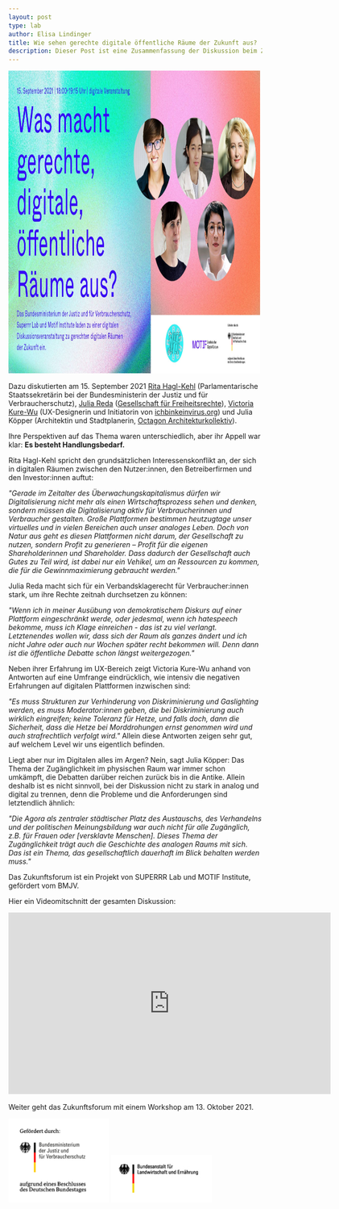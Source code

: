 ```yaml
---
layout: post
type: lab
author: Elisa Lindinger
title: Wie sehen gerechte digitale öffentliche Räume der Zukunft aus? 
description: Dieser Post ist eine Zusammenfassung der Diskussion beim Zukunftsforum 15. September 2021.
---
```

<img src="/assets/img/blog/Zukunftsforum-Diskussionsrunde.jpg" alt="Bild mit dem Titel Was macht gerechte digitale öffentliche Räume aus und den Fotos der vier Vortragenden und der Moderatorin" width="500" height="600">

<p>
Dazu diskutierten am 15. September 2021 <a href="https://rita-hagl-kehl.de/">Rita Hagl-Kehl</a> (Parlamentarische Staatssekretärin bei der Bundesministerin der Justiz und für Verbraucherschutz), <a href="https://juliareda.eu/en/">Julia Reda</a> (<a href="https://freiheitsrechte.org/">Gesellschaft für Freiheitsrechte</a>), <a href="https://kateboss5000.neocities.org/">Victoria Kure-Wu</a> (UX-Designerin und Initiatorin von <a href="https://www.ichbinkeinvirus.org/">ichbinkeinvirus.org</a>) und Julia Köpper (Architektin und Stadtplanerin, <a href="http://www.octagon-architekturkollektiv.net/kollektiv/">Octagon Architekturkollektiv</a>).
</p>

<p>
 Ihre Perspektiven auf das Thema waren unterschiedlich, aber ihr Appell war klar: <b>Es besteht Handlungsbedarf.</b>
</p>

<p>
Rita Hagl-Kehl spricht den grundsätzlichen Interessenskonflikt an, der sich in digitalen Räumen zwischen den Nutzer:innen, den Betreiberfirmen und den Investor:innen auftut:
</p>
<p>
<i>"Gerade im Zeitalter des Überwachungskapitalismus dürfen wir Digitalisierung nicht mehr als einen Wirtschaftsprozess sehen und denken, sondern müssen die Digitalisierung aktiv für Verbraucherinnen und Verbraucher gestalten. Große Plattformen bestimmen heutzugtage unser virtuelles und in vielen Bereichen auch unser analoges Leben. Doch von Natur aus geht es diesen Plattformen nicht darum, der Gesellschaft zu nutzen, sondern Profit zu generieren – Profit für die eigenen Shareholderinnen und Shareholder. Dass dadurch der Gesellschaft auch Gutes zu Teil wird, ist dabei nur ein Vehikel, um an Ressourcen zu kommen, die für die Gewinnmaximierung gebraucht werden."</i>
</p>

<p>
Julia Reda macht sich für ein Verbandsklagerecht für Verbraucher:innen stark, um ihre Rechte zeitnah durchsetzen zu können: 
</p>
<p>
<i>"Wenn ich in meiner Ausübung von demokratischem Diskurs auf einer Plattform eingeschränkt werde, oder jedesmal, wenn ich hatespeech bekomme, muss ich Klage einreichen - das ist zu viel verlangt. Letztenendes wollen wir, dass sich der Raum als ganzes ändert und ich nicht Jahre oder auch nur Wochen später recht bekommen will. Denn dann ist die öffentliche Debatte schon längst weitergezogen."</i>
</p>


<p>
  Neben ihrer Erfahrung im UX-Bereich zeigt Victoria Kure-Wu anhand von Antworten auf eine Umfrange eindrücklich, wie intensiv die negativen Erfahrungen auf digitalen Plattformen inzwischen sind: 
</p>
<p>
<i>"Es muss Strukturen zur Verhinderung von Diskriminierung und Gaslighting werden, es muss Moderator:innen geben, die bei Diskriminierung auch wirklich eingreifen; keine Toleranz für Hetze, und falls doch, dann die Sicherheit, dass die Hetze bei Morddrohungen ernst genommen wird und auch strafrechtlich verfolgt wird."</i> Allein diese Antworten zeigen sehr gut, auf welchem Level wir uns eigentlich befinden.
</p>

<p>
Liegt aber nur im Digitalen alles im Argen? Nein, sagt Julia Köpper: Das Thema der Zugänglichkeit im physischen Raum war immer schon umkämpft, die Debatten darüber reichen zurück bis in die Antike. Allein deshalb ist es nicht sinnvoll, bei der Diskussion nicht zu stark in analog und digital zu trennen, denn die Probleme und die Anforderungen sind letztendlich ähnlich: 
</p>
<p>
<i>"Die Agora als zentraler städtischer Platz des Austauschs, des Verhandelns und der politischen Meinungsbildung war auch nicht für alle Zugänglich, z.B. für Frauen oder [versklavte Menschen]. Dieses Thema der Zugänglichkeit trägt auch die Geschichte des analogen Raums mit sich. Das ist ein Thema, das gesellschaftlich dauerhaft im Blick behalten werden muss."</i>
</p>

<p>
Das Zukunftsforum ist ein Projekt von SUPERRR Lab und MOTIF Institute, gefördert vom BMJV.
</p>
<p>
Hier ein Videomitschnitt der gesamten Diskussion:</p>
  <iframe src="https://player.vimeo.com/video/611698300?h=c02a34a230" width="640" height="360" frameborder="0" allow="autoplay; fullscreen; picture-in-picture" allowfullscreen></iframe>
</p>
<p>
Weiter geht das Zukunftsforum mit einem Workshop am 13. Oktober 2021. </p>


<img src="/assets/img/blog/BMJV-logo.jpg" alt="gefördert durch das BMJV" style="max-width: 200px;">
<img src="/assets/img/blog/BLE-logo.jpg" alt="BLE" style="max-width: 200px;">
